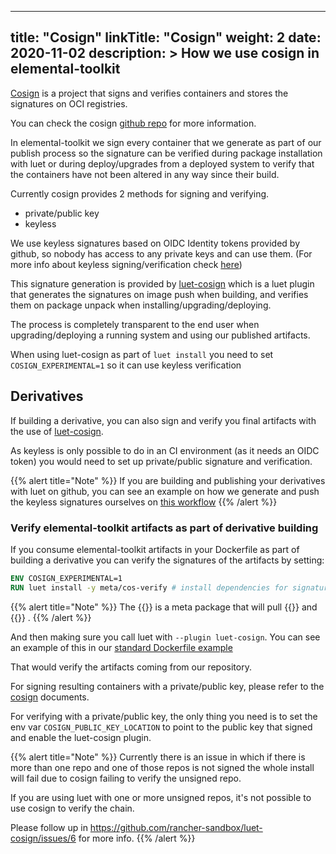 
---
title: "Cosign"
linkTitle: "Cosign"
weight: 2
date: 2020-11-02
description: >
  How we use cosign in elemental-toolkit
---

[Cosign](https://github.com/sigstore/cosign) is a project that signs and verifies containers and stores the signatures on OCI registries.

You can check the cosign [github repo](https://github.com/sigstore/cosign) for more information.

In elemental-toolkit we sign every container that we generate as part of our publish process so the signature can be verified during package installation with luet or during deploy/upgrades from a deployed system to verify that the containers have not been altered in any way since their build.

Currently cosign provides 2 methods for signing and verifying.

 - private/public key
 - keyless

We use keyless signatures based on OIDC Identity tokens provided by github, so nobody has access to any private keys and can use them. (For more info about keyless signing/verification check [here](https://github.com/sigstore/cosign/blob/main/KEYLESS.md))

This signature generation is provided by [luet-cosign](https://github.com/rancher-sandbox/luet-cosign) which is a luet plugin that generates the signatures on image push when building, and verifies them on package unpack when installing/upgrading/deploying.

The process is completely transparent to the end user when upgrading/deploying a running system and using our published artifacts.

When using luet-cosign as part of `luet install` you need to set `COSIGN_EXPERIMENTAL=1` so it can use keyless verification


## Derivatives

If building a derivative, you can also sign and verify you final artifacts with the use of [luet-cosign](https://github.com/rancher-sandbox/luet-cosign).

As keyless is only possible to do in an CI environment (as it needs an OIDC token) you would need to set up private/public signature and verification.

{{% alert title="Note" %}}
If you are building and publishing your derivatives with luet on github, you can see an example on how we generate and push the keyless signatures ourselves on [this workflow](https://github.com/rancher/elemental-toolkit/blob/master/.github/workflows/build-master-teal-x86_64.yaml#L445)
{{% /alert %}}


### Verify elemental-toolkit artifacts as part of derivative building

If you consume elemental-toolkit artifacts in your Dockerfile as part of building a derivative you can verify the signatures of the artifacts by setting:

```dockerfile
ENV COSIGN_EXPERIMENTAL=1
RUN luet install -y meta/cos-verify # install dependencies for signature checking
```

{{% alert title="Note" %}}
The {{<package package="meta/cos-verify" >}} is a meta package that will pull {{<package package="toolchain/cosign" >}} and {{<package package="toolchain/luet-cosign" >}} .
{{% /alert %}}


And then making sure you call luet with `--plugin luet-cosign`. You can see an example of this in our [standard Dockerfile example](https://github.com/rancher/elemental-toolkit/tree/master/examples/standard) 

That would verify the artifacts coming from our repository.


For signing resulting containers with a private/public key, please refer to the [cosign](https://github.com/sigstore/cosign) documents.

For verifying with a private/public key, the only thing you need is to set the env var `COSIGN_PUBLIC_KEY_LOCATION` to point to the public key that signed and enable the luet-cosign plugin.

{{% alert title="Note" %}}
Currently there is an issue in which if there is more than one repo and one of those repos is not signed the whole install will fail due to cosign failing to verify the unsigned repo.

If you are using luet with one or more unsigned repos, it's not possible to use cosign to verify the chain.

Please follow up in https://github.com/rancher-sandbox/luet-cosign/issues/6 for more info.
{{% /alert %}}
